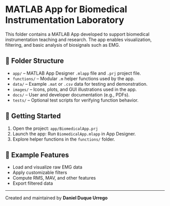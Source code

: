 # MATLAB App for Biomedical Instrumentation Laboratory

This folder contains a MATLAB App developed to support biomedical instrumentation teaching and research. The app enables visualization, filtering, and basic analysis of biosignals such as EMG.

## 📂 Folder Structure

- `app/` – MATLAB App Designer `.mlapp` file and `.prj` project file.
- `functions/` – Modular `.m` helper functions used by the app.
- `data/` – Example `.mat` or `.csv` data for testing and demonstration.
- `images/` – Icons, plots, and GUI illustrations used in the app.
- `docs/` – User and developer documentation (e.g., PDFs).
- `tests/` – Optional test scripts for verifying function behavior.

## 🚀 Getting Started

1. Open the project: `app/BiomedicalApp.prj`
2. Launch the app: Run `BiomedicalApp.mlapp` in App Designer.
3. Explore helper functions in the `functions/` folder.

## 🧪 Example Features

- Load and visualize raw EMG data
- Apply customizable filters
- Compute RMS, MAV, and other features
- Export filtered data

---

Created and maintained by **Daniel Duque Urrego**
